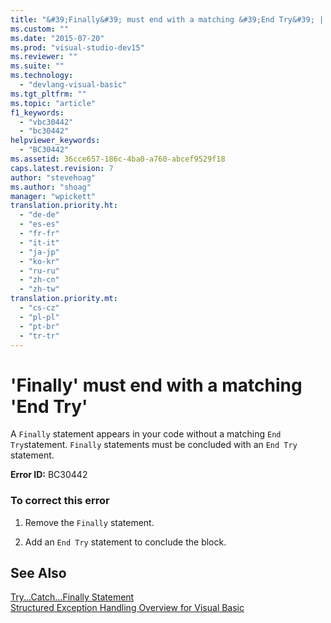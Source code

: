 ```yaml
---
title: "&#39;Finally&#39; must end with a matching &#39;End Try&#39; | Microsoft Docs"
ms.custom: ""
ms.date: "2015-07-20"
ms.prod: "visual-studio-dev15"
ms.reviewer: ""
ms.suite: ""
ms.technology: 
  - "devlang-visual-basic"
ms.tgt_pltfrm: ""
ms.topic: "article"
f1_keywords: 
  - "vbc30442"
  - "bc30442"
helpviewer_keywords: 
  - "BC30442"
ms.assetid: 36cce657-186c-4ba0-a760-abcef9529f18
caps.latest.revision: 7
author: "stevehoag"
ms.author: "shoag"
manager: "wpickett"
translation.priority.ht: 
  - "de-de"
  - "es-es"
  - "fr-fr"
  - "it-it"
  - "ja-jp"
  - "ko-kr"
  - "ru-ru"
  - "zh-cn"
  - "zh-tw"
translation.priority.mt: 
  - "cs-cz"
  - "pl-pl"
  - "pt-br"
  - "tr-tr"
---
```

# &#39;Finally&#39; must end with a matching &#39;End Try&#39;
A `Finally` statement appears in your code without a matching `End Try`statement. `Finally` statements must be concluded with an `End Try` statement.  
  
 **Error ID:** BC30442  
  
### To correct this error  
  
1.  Remove the `Finally` statement.  
  
2.  Add an `End Try` statement to conclude the block.  
  
## See Also  
 [Try...Catch...Finally Statement](/dotnet/visual-basic/language-reference/statements/try-catch-finally-statement)   
 [Structured Exception Handling Overview for Visual Basic](http://msdn.microsoft.com/en-us/bb81af80-a735-4873-9711-6151a48e418a)